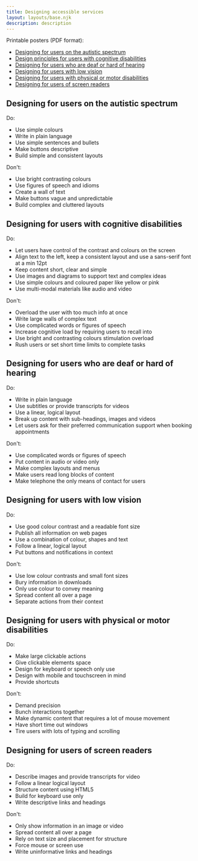 ```yaml
---
title: Designing accessible services
layout: layouts/base.njk
description: description
---
```


<p>Printable posters <span id="das1">(PDF format)</span>:</p>
<ul>
	<li><a href="{{ rootPath }}docs/posters/AutismSpect-en_2023.pdf" id="das2" aria-labelledby="das2 das1">Designing for users on the autistic spectrum</a></li>
	<li><a href="{{ rootPath }}docs/posters/Cognitive-en_2023.pdf" id="das3" aria-labelledby="das3 das1">Design principles for users with cognitive disabilities</a></li>
	<li><a href="{{ rootPath }}docs/posters/Hearing-en_2023.pdf" id="das4" aria-labelledby="das4 das1">Designing for users who are deaf or hard of hearing</a></li>
	<li><a href="{{ rootPath }}docs/posters/LowVision-en_2023.pdf" id="das6" aria-labelledby="das6 das1">Designing for users with low vision</a></li>
	<li><a href="{{ rootPath }}docs/posters/MotorPhysical-en_2023.pdf" id="das7" aria-labelledby="das7 das1">Designing for users with physical or motor disabilities</a></li>
	<li><a href="{{ rootPath }}docs/posters/ScreenReader-en_2023.pdf" id="das8" aria-labelledby="das8 das1">Designing for users of screen readers</a></li>
</ul>
<h2>Designing for users on the autistic spectrum</h2>

<div class="row">
	<div class="col-md-6">
		<p class="h3">Do:</p>
		<ul>
			<li>Use simple colours</li>
			<li>Write in plain language</li>
			<li>Use simple sentences and bullets</li>
			<li>Make buttons descriptive</li>
			<li>Build simple and consistent layouts</li>
		</ul>
	</div>
	<div class="col-md-6">
		<p class="h3">Don't:</p>
		<ul>
			<li>Use bright contrasting colours</li>
			<li>Use figures of speech and idioms</li>
			<li>Create a wall of text</li>
			<li>Make buttons vague and unpredictable</li>
			<li>Build complex and cluttered layouts</li>
		</ul>
	</div>
</div>

<h2>Designing for users with cognitive disabilities</h2>

<div class="row">
	<div class="col-md-6">
		<p class="h3">Do:</p>
		<ul>
			<li>Let users have control of the contrast and colours on the screen</li>
			<li>Align text to the left, keep a consistent layout and use a sans-serif font at a min 12pt</li>
			<li>Keep content short, clear and simple</li>
			<li>Use images and diagrams to support text and complex ideas</li>
			<li>Use simple colours and coloured paper like yellow or pink </li>
			<li>Use multi-modal materials like audio and video</li>
		</ul>
	</div>
	<div class="col-md-6">
		<p class="h3">Don't:</p>
		<ul>
			<li>Overload the user with too much info at once</li>
			<li>Write large walls of complex text</li>
			<li>Use complicated words or figures of speech</li>
			<li>Increase cognitive load by requiring users to recall into</li>
			<li>Use bright and contrasting colours stimulation overload</li>
			<li>Rush users or set short time limits to complete tasks</li>
		</ul>
	</div>
</div>

<h2>Designing for users who are deaf or hard of hearing</h2>

<div class="row">
	<div class="col-md-6">
		<p class="h3">Do:</p>
		<ul>
			<li>Write in plain language</li>
			<li>Use subtitles or provide transcripts for videos</li>
			<li>Use a linear, logical layout</li>
			<li>Break up content with sub-headings, images and videos</li>
			<li>Let users ask for their preferred communication support when booking appointments</li>
		</ul>
	</div>
	<div class="col-md-6">
		<p class="h3">Don't:</p>
		<ul>
			<li>Use complicated words or figures of speech</li>
			<li>Put content in audio or video only</li>
			<li>Make complex layouts and menus</li>
			<li>Make users read long blocks of content</li>
			<li>Make telephone the only means of contact for users</li>
		</ul>
	</div>
</div>

<!--<h2>Designing for users with dyslexia</h2>
        <div class="row">
          <div class="col-md-6">
            <p class="h3">Do:</p>
            <ul>
              <li>Use images and diagrams to support text</li>
              <li>Align text to the left and keep a consistent layout</li>
              <li>Consider producing materials in other formats (for example, audio or video)</li>
              <li>Keep content short and simple, make clear prompts</li>
              <li>Let users change the contrast between the background and text</li>
            </ul>
          </div>
          <div class="col-md-6">
            <p class="h3">Don't:</p>
            <ul>
              <li>Use large blocks of heavy text</li>
              <li>Underline words, use italics or write in capitals</li>
              <li>Force users to remember things from previous pages - give reminders and prompts</li>
              <li>Rely on accurate spelling. Use autocorrect or provide suggestions</li>
              <li>Put too much information in one place</li>
            </ul>
          </div>
        </div>-->

<h2>Designing for users with low vision</h2>
<div class="row">
	<div class="col-md-6">
		<p class="h3">Do:</p>
		<ul>
			<li>Use good colour contrast and a readable font size</li>
			<li>Publish all information on web pages</li>
			<li>Use a combination of colour, shapes and text</li>
			<li>Follow a linear, logical layout</li>
			<li>Put buttons and notifications in context</li>
		</ul>
	</div>
	<div class="col-md-6">
		<p class="h3">Don't:</p>
		<ul>
			<li>Use low colour contrasts and small font sizes</li>
			<li>Bury information in downloads</li>
			<li>Only use colour to convey meaning</li>
			<li>Spread content all over a page</li>
			<li>Separate actions from their context</li>
		</ul>
	</div>
</div>

<h2>Designing for users with physical or motor disabilities</h2>
<div class="row">
	<div class="col-md-6">
		<p class="h3">Do:</p>
		<ul>
			<li>Make large clickable actions</li>
			<li>Give clickable elements space</li>
			<li>Design for keyboard or speech only use</li>
			<li>Design with mobile and touchscreen in mind</li>
			<li>Provide shortcuts</li>
		</ul>
	</div>
	<div class="col-md-6">
		<p class="h3">Don't:</p>
		<ul>
			<li>Demand precision</li>
			<li>Bunch interactions together</li>
			<li>Make dynamic content that requires a lot of mouse movement</li>
			<li>Have short time out windows</li>
			<li>Tire users with lots of typing and scrolling</li>
		</ul>
	</div>
</div>

<h2>Designing for users of screen readers</h2>
<div class="row">
	<div class="col-md-6">
		<p class="h3">Do:</p>
		<ul>
			<li>Describe images and provide transcripts for video</li>
			<li>Follow a linear logical layout</li>
			<li>Structure content using HTML5</li>
			<li>Build for keyboard use only</li>
			<li>Write descriptive links and headings</li>
		</ul>
	</div>
	<div class="col-md-6">
		<p class="h3">Don't:</p>
		<ul>
			<li>Only show information in an image or video</li>
			<li>Spread content all over a page</li>
			<li>Rely on text size and placement for structure</li>
			<li>Force mouse or screen use</li>
			<li>Write uninformative links and headings</li>
		</ul>
	</div>
</div>
